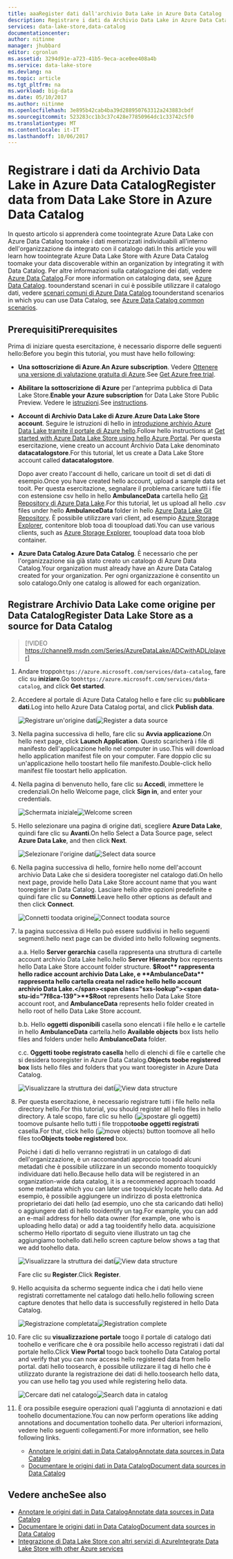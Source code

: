 ```yaml
---
title: aaaRegister dati dall'archivio Data Lake in Azure Data Catalog | Documenti Microsoft
description: Registrare i dati da Archivio Data Lake in Azure Data Catalog
services: data-lake-store,data-catalog
documentationcenter: 
author: nitinme
manager: jhubbard
editor: cgronlun
ms.assetid: 3294d91e-a723-41b5-9eca-ace0ee408a4b
ms.service: data-lake-store
ms.devlang: na
ms.topic: article
ms.tgt_pltfrm: na
ms.workload: big-data
ms.date: 05/10/2017
ms.author: nitinme
ms.openlocfilehash: 3e895b42cab4ba39d288950763312a243883cbdf
ms.sourcegitcommit: 523283cc1b3c37c428e77850964dc1c33742c5f0
ms.translationtype: MT
ms.contentlocale: it-IT
ms.lasthandoff: 10/06/2017
---
```

# <a name="register-data-from-data-lake-store-in-azure-data-catalog"></a><span data-ttu-id="7f8ca-103">Registrare i dati da Archivio Data Lake in Azure Data Catalog</span><span class="sxs-lookup"><span data-stu-id="7f8ca-103">Register data from Data Lake Store in Azure Data Catalog</span></span>
<span data-ttu-id="7f8ca-104">In questo articolo si apprenderà come toointegrate Azure Data Lake con Azure Data Catalog toomake i dati memorizzati individuabili all'interno dell'organizzazione da integrato con il catalogo dati.</span><span class="sxs-lookup"><span data-stu-id="7f8ca-104">In this article you will learn how toointegrate Azure Data Lake Store with Azure Data Catalog toomake your data discoverable within an organization by integrating it with Data Catalog.</span></span> <span data-ttu-id="7f8ca-105">Per altre informazioni sulla catalogazione dei dati, vedere [Azure Data Catalog](../data-catalog/data-catalog-what-is-data-catalog.md).</span><span class="sxs-lookup"><span data-stu-id="7f8ca-105">For more information on cataloging data, see [Azure Data Catalog](../data-catalog/data-catalog-what-is-data-catalog.md).</span></span> <span data-ttu-id="7f8ca-106">toounderstand scenari in cui è possibile utilizzare il catalogo dati, vedere [scenari comuni di Azure Data Catalog](../data-catalog/data-catalog-common-scenarios.md).</span><span class="sxs-lookup"><span data-stu-id="7f8ca-106">toounderstand scenarios in which you can use Data Catalog, see [Azure Data Catalog common scenarios](../data-catalog/data-catalog-common-scenarios.md).</span></span>

## <a name="prerequisites"></a><span data-ttu-id="7f8ca-107">Prerequisiti</span><span class="sxs-lookup"><span data-stu-id="7f8ca-107">Prerequisites</span></span>
<span data-ttu-id="7f8ca-108">Prima di iniziare questa esercitazione, è necessario disporre delle seguenti hello:</span><span class="sxs-lookup"><span data-stu-id="7f8ca-108">Before you begin this tutorial, you must have hello following:</span></span>

* <span data-ttu-id="7f8ca-109">**Una sottoscrizione di Azure**.</span><span class="sxs-lookup"><span data-stu-id="7f8ca-109">**An Azure subscription**.</span></span> <span data-ttu-id="7f8ca-110">Vedere [Ottenere una versione di valutazione gratuita di Azure](https://azure.microsoft.com/pricing/free-trial/).</span><span class="sxs-lookup"><span data-stu-id="7f8ca-110">See [Get Azure free trial](https://azure.microsoft.com/pricing/free-trial/).</span></span>
* <span data-ttu-id="7f8ca-111">**Abilitare la sottoscrizione di Azure** per l'anteprima pubblica di Data Lake Store.</span><span class="sxs-lookup"><span data-stu-id="7f8ca-111">**Enable your Azure subscription** for Data Lake Store Public Preview.</span></span> <span data-ttu-id="7f8ca-112">Vedere le [istruzioni](data-lake-store-get-started-portal.md).</span><span class="sxs-lookup"><span data-stu-id="7f8ca-112">See [instructions](data-lake-store-get-started-portal.md).</span></span>
* <span data-ttu-id="7f8ca-113">**Account di Archivio Data Lake di Azure**.</span><span class="sxs-lookup"><span data-stu-id="7f8ca-113">**Azure Data Lake Store account**.</span></span> <span data-ttu-id="7f8ca-114">Seguire le istruzioni di hello in [introduzione archivio Azure Data Lake tramite il portale di Azure hello](data-lake-store-get-started-portal.md).</span><span class="sxs-lookup"><span data-stu-id="7f8ca-114">Follow hello instructions at [Get started with Azure Data Lake Store using hello Azure Portal](data-lake-store-get-started-portal.md).</span></span> <span data-ttu-id="7f8ca-115">Per questa esercitazione, viene creato un account Archivio Data Lake denominato **datacatalogstore**.</span><span class="sxs-lookup"><span data-stu-id="7f8ca-115">For this tutorial, let us create a Data Lake Store account called **datacatalogstore**.</span></span>

    <span data-ttu-id="7f8ca-116">Dopo aver creato l'account di hello, caricare un tooit di set di dati di esempio.</span><span class="sxs-lookup"><span data-stu-id="7f8ca-116">Once you have created hello account, upload a sample data set tooit.</span></span> <span data-ttu-id="7f8ca-117">Per questa esercitazione, segnalare il problema caricare tutti i file con estensione csv hello in hello **AmbulanceData** cartella hello [Git Repository di Azure Data Lake](https://github.com/Azure/usql/tree/master/Examples/Samples/Data/AmbulanceData/).</span><span class="sxs-lookup"><span data-stu-id="7f8ca-117">For this tutorial, let us upload all hello .csv files under hello **AmbulanceData** folder in hello [Azure Data Lake Git Repository](https://github.com/Azure/usql/tree/master/Examples/Samples/Data/AmbulanceData/).</span></span> <span data-ttu-id="7f8ca-118">È possibile utilizzare vari client, ad esempio [Azure Storage Explorer](http://storageexplorer.com/), contenitore blob tooa di tooupload dati.</span><span class="sxs-lookup"><span data-stu-id="7f8ca-118">You can use various clients, such as [Azure Storage Explorer](http://storageexplorer.com/), tooupload data tooa blob container.</span></span>
* <span data-ttu-id="7f8ca-119">**Azure Data Catalog**.</span><span class="sxs-lookup"><span data-stu-id="7f8ca-119">**Azure Data Catalog**.</span></span> <span data-ttu-id="7f8ca-120">È necessario che per l'organizzazione sia già stato creato un catalogo di Azure Data Catalog.</span><span class="sxs-lookup"><span data-stu-id="7f8ca-120">Your organization must already have an Azure Data Catalog created for your organization.</span></span> <span data-ttu-id="7f8ca-121">Per ogni organizzazione è consentito un solo catalogo.</span><span class="sxs-lookup"><span data-stu-id="7f8ca-121">Only one catalog is allowed for each organization.</span></span>

## <a name="register-data-lake-store-as-a-source-for-data-catalog"></a><span data-ttu-id="7f8ca-122">Registrare Archivio Data Lake come origine per Data Catalog</span><span class="sxs-lookup"><span data-stu-id="7f8ca-122">Register Data Lake Store as a source for Data Catalog</span></span>

> [!VIDEO https://channel9.msdn.com/Series/AzureDataLake/ADCwithADL/player]

1. <span data-ttu-id="7f8ca-123">Andare troppo`https://azure.microsoft.com/services/data-catalog`, fare clic su **iniziare**.</span><span class="sxs-lookup"><span data-stu-id="7f8ca-123">Go too`https://azure.microsoft.com/services/data-catalog`, and click **Get started**.</span></span>
2. <span data-ttu-id="7f8ca-124">Accedere al portale di Azure Data Catalog hello e fare clic su **pubblicare dati**.</span><span class="sxs-lookup"><span data-stu-id="7f8ca-124">Log into hello Azure Data Catalog portal, and click **Publish data**.</span></span>

    <span data-ttu-id="7f8ca-125">![Registrare un'origine dati](./media/data-lake-store-with-data-catalog/register-data-source.png "Registrare un'origine dati")</span><span class="sxs-lookup"><span data-stu-id="7f8ca-125">![Register a data source](./media/data-lake-store-with-data-catalog/register-data-source.png "Register a data source")</span></span>
3. <span data-ttu-id="7f8ca-126">Nella pagina successiva di hello, fare clic su **Avvia applicazione**.</span><span class="sxs-lookup"><span data-stu-id="7f8ca-126">On hello next page, click **Launch Application**.</span></span> <span data-ttu-id="7f8ca-127">Questo scaricherà i file di manifesto dell'applicazione hello nel computer in uso.</span><span class="sxs-lookup"><span data-stu-id="7f8ca-127">This will download hello application manifest file on your computer.</span></span> <span data-ttu-id="7f8ca-128">Fare doppio clic su un'applicazione hello toostart hello file manifesto.</span><span class="sxs-lookup"><span data-stu-id="7f8ca-128">Double-click hello manifest file toostart hello application.</span></span>
4. <span data-ttu-id="7f8ca-129">Nella pagina di benvenuto hello, fare clic su **Accedi**, immettere le credenziali.</span><span class="sxs-lookup"><span data-stu-id="7f8ca-129">On hello Welcome page, click **Sign in**, and enter your credentials.</span></span>

    <span data-ttu-id="7f8ca-130">![Schermata iniziale](./media/data-lake-store-with-data-catalog/welcome.screen.png "Schermata iniziale")</span><span class="sxs-lookup"><span data-stu-id="7f8ca-130">![Welcome screen](./media/data-lake-store-with-data-catalog/welcome.screen.png "Welcome screen")</span></span>
5. <span data-ttu-id="7f8ca-131">Hello selezionare una pagina di origine dati, scegliere **Azure Data Lake**, quindi fare clic su **Avanti**.</span><span class="sxs-lookup"><span data-stu-id="7f8ca-131">On hello Select a Data Source page, select **Azure Data Lake**, and then click **Next**.</span></span>

    <span data-ttu-id="7f8ca-132">![Selezionare l'origine dati](./media/data-lake-store-with-data-catalog/select-source.png "Selezionare l'origine dati")</span><span class="sxs-lookup"><span data-stu-id="7f8ca-132">![Select data source](./media/data-lake-store-with-data-catalog/select-source.png "Select data source")</span></span>
6. <span data-ttu-id="7f8ca-133">Nella pagina successiva di hello, fornire hello nome dell'account archivio Data Lake che si desidera tooregister nel catalogo dati.</span><span class="sxs-lookup"><span data-stu-id="7f8ca-133">On hello next page, provide hello Data Lake Store account name that you want tooregister in Data Catalog.</span></span> <span data-ttu-id="7f8ca-134">Lasciare hello altre opzioni predefinite e quindi fare clic su **Connetti**.</span><span class="sxs-lookup"><span data-stu-id="7f8ca-134">Leave hello other options as default and then click **Connect**.</span></span>

    <span data-ttu-id="7f8ca-135">![Connetti toodata origine](./media/data-lake-store-with-data-catalog/connect-to-source.png "Connetti toodata origine")</span><span class="sxs-lookup"><span data-stu-id="7f8ca-135">![Connect toodata source](./media/data-lake-store-with-data-catalog/connect-to-source.png "Connect toodata source")</span></span>
7. <span data-ttu-id="7f8ca-136">la pagina successiva di Hello può essere suddivisi in hello seguenti segmenti.</span><span class="sxs-lookup"><span data-stu-id="7f8ca-136">hello next page can be divided into hello following segments.</span></span>

    <span data-ttu-id="7f8ca-137">a.</span><span class="sxs-lookup"><span data-stu-id="7f8ca-137">a.</span></span> <span data-ttu-id="7f8ca-138">Hello **Server gerarchia** casella rappresenta una struttura di cartelle account archivio Data Lake hello.</span><span class="sxs-lookup"><span data-stu-id="7f8ca-138">hello **Server Hierarchy** box represents hello Data Lake Store account folder structure.</span></span> <span data-ttu-id="7f8ca-139">**$Root** rappresenta hello radice account archivio Data Lake, e **AmbulanceData** rappresenta hello cartella creata nel radice hello hello account archivio Data Lake.</span><span class="sxs-lookup"><span data-stu-id="7f8ca-139">**$Root** represents hello Data Lake Store account root, and **AmbulanceData** represents hello folder created in hello root of hello Data Lake Store account.</span></span>

    <span data-ttu-id="7f8ca-140">b.</span><span class="sxs-lookup"><span data-stu-id="7f8ca-140">b.</span></span> <span data-ttu-id="7f8ca-141">Hello **oggetti disponibili** casella sono elencati i file hello e le cartelle in hello **AmbulanceData** cartella.</span><span class="sxs-lookup"><span data-stu-id="7f8ca-141">hello **Available objects** box lists hello files and folders under hello **AmbulanceData** folder.</span></span>

    <span data-ttu-id="7f8ca-142">c.</span><span class="sxs-lookup"><span data-stu-id="7f8ca-142">c.</span></span> <span data-ttu-id="7f8ca-143">**Oggetti toobe registrato casella** hello di elenchi di file e cartelle che si desidera tooregister in Azure Data Catalog.</span><span class="sxs-lookup"><span data-stu-id="7f8ca-143">**Objects toobe registered box** lists hello files and folders that you want tooregister in Azure Data Catalog.</span></span>

    <span data-ttu-id="7f8ca-144">![Visualizzare la struttura dei dati](./media/data-lake-store-with-data-catalog/view-data-structure.png "Visualizzare la struttura dei dati")</span><span class="sxs-lookup"><span data-stu-id="7f8ca-144">![View data structure](./media/data-lake-store-with-data-catalog/view-data-structure.png "View data structure")</span></span>
8. <span data-ttu-id="7f8ca-145">Per questa esercitazione, è necessario registrare tutti i file hello nella directory hello.</span><span class="sxs-lookup"><span data-stu-id="7f8ca-145">For this tutorial, you should register all hello files in hello directory.</span></span> <span data-ttu-id="7f8ca-146">A tale scopo, fare clic su hello (![spostare gli oggetti](./media/data-lake-store-with-data-catalog/move-objects.png "spostare gli oggetti")) toomove pulsante hello tutti i file troppo**toobe oggetti registrati** casella.</span><span class="sxs-lookup"><span data-stu-id="7f8ca-146">For that, click hello (![move objects](./media/data-lake-store-with-data-catalog/move-objects.png "Move objects")) button toomove all hello files too**Objects toobe registered** box.</span></span>

    <span data-ttu-id="7f8ca-147">Poiché i dati di hello verranno registrati in un catalogo di dati dell'organizzazione, è un raccomandati approccio tooadd alcuni metadati che è possibile utilizzare in un secondo momento tooquickly individuare dati hello.</span><span class="sxs-lookup"><span data-stu-id="7f8ca-147">Because hello data will be registered in an organization-wide data catalog, it is a recommened approach tooadd some metadata which you can later use tooquickly locate hello data.</span></span> <span data-ttu-id="7f8ca-148">Ad esempio, è possibile aggiungere un indirizzo di posta elettronica proprietario dei dati hello (ad esempio, uno che sta caricando dati hello) o aggiungere dati di hello tooidentify un tag.</span><span class="sxs-lookup"><span data-stu-id="7f8ca-148">For example, you can add an e-mail address for hello data owner (for example, one who is uploading hello data) or add a tag tooidentify hello data.</span></span> <span data-ttu-id="7f8ca-149">acquisizione schermo Hello riportato di seguito viene illustrato un tag che aggiungiamo toohello dati.</span><span class="sxs-lookup"><span data-stu-id="7f8ca-149">hello screen capture below shows a tag that we add toohello data.</span></span>

    <span data-ttu-id="7f8ca-150">![Visualizzare la struttura dei dati](./media/data-lake-store-with-data-catalog/view-selected-data-structure.png "Visualizzare la struttura dei dati")</span><span class="sxs-lookup"><span data-stu-id="7f8ca-150">![View data structure](./media/data-lake-store-with-data-catalog/view-selected-data-structure.png "View data structure")</span></span>

    <span data-ttu-id="7f8ca-151">Fare clic su **Register**.</span><span class="sxs-lookup"><span data-stu-id="7f8ca-151">Click **Register**.</span></span>
9. <span data-ttu-id="7f8ca-152">Hello acquisita da schermo seguente indica che i dati hello viene registrati correttamente nel catalogo dati hello.</span><span class="sxs-lookup"><span data-stu-id="7f8ca-152">hello following screen capture denotes that hello data is successfully registered in hello Data Catalog.</span></span>

    <span data-ttu-id="7f8ca-153">![Registrazione completata](./media/data-lake-store-with-data-catalog/registration-complete.png "Visualizzare la struttura dei dati")</span><span class="sxs-lookup"><span data-stu-id="7f8ca-153">![Registration complete](./media/data-lake-store-with-data-catalog/registration-complete.png "View data structure")</span></span>
10. <span data-ttu-id="7f8ca-154">Fare clic su **visualizzazione portale** toogo il portale di catalogo dati toohello e verificare che è ora possibile hello accesso registrati i dati dal portale hello.</span><span class="sxs-lookup"><span data-stu-id="7f8ca-154">Click **View Portal** toogo back toohello Data Catalog portal and verify that you can now access hello registered data from hello portal.</span></span> <span data-ttu-id="7f8ca-155">dati hello toosearch, è possibile utilizzare il tag di hello che è utilizzato durante la registrazione dei dati di hello.</span><span class="sxs-lookup"><span data-stu-id="7f8ca-155">toosearch hello data, you can use hello tag you used while registering hello data.</span></span>

     <span data-ttu-id="7f8ca-156">![Cercare dati nel catalogo](./media/data-lake-store-with-data-catalog/search-data-in-catalog.png "Cercare dati nel catalogo")</span><span class="sxs-lookup"><span data-stu-id="7f8ca-156">![Search data in catalog](./media/data-lake-store-with-data-catalog/search-data-in-catalog.png "Search data in catalog")</span></span>
11. <span data-ttu-id="7f8ca-157">È ora possibile eseguire operazioni quali l'aggiunta di annotazioni e dati toohello documentazione.</span><span class="sxs-lookup"><span data-stu-id="7f8ca-157">You can now perform operations like adding annotations and documentation toohello data.</span></span> <span data-ttu-id="7f8ca-158">Per ulteriori informazioni, vedere hello seguenti collegamenti.</span><span class="sxs-lookup"><span data-stu-id="7f8ca-158">For more information, see hello following links.</span></span>

    * [<span data-ttu-id="7f8ca-159">Annotare le origini dati in Data Catalog</span><span class="sxs-lookup"><span data-stu-id="7f8ca-159">Annotate data sources in Data Catalog</span></span>](../data-catalog/data-catalog-how-to-annotate.md)
    * [<span data-ttu-id="7f8ca-160">Documentare le origini dati in Data Catalog</span><span class="sxs-lookup"><span data-stu-id="7f8ca-160">Document data sources in Data Catalog</span></span>](../data-catalog/data-catalog-how-to-documentation.md)

## <a name="see-also"></a><span data-ttu-id="7f8ca-161">Vedere anche</span><span class="sxs-lookup"><span data-stu-id="7f8ca-161">See also</span></span>
* [<span data-ttu-id="7f8ca-162">Annotare le origini dati in Data Catalog</span><span class="sxs-lookup"><span data-stu-id="7f8ca-162">Annotate data sources in Data Catalog</span></span>](../data-catalog/data-catalog-how-to-annotate.md)
* [<span data-ttu-id="7f8ca-163">Documentare le origini dati in Data Catalog</span><span class="sxs-lookup"><span data-stu-id="7f8ca-163">Document data sources in Data Catalog</span></span>](../data-catalog/data-catalog-how-to-documentation.md)
* [<span data-ttu-id="7f8ca-164">Integrazione di Data Lake Store con altri servizi di Azure</span><span class="sxs-lookup"><span data-stu-id="7f8ca-164">Integrate Data Lake Store with other Azure services</span></span>](data-lake-store-integrate-with-other-services.md)
